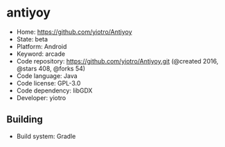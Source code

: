 # antiyoy

- Home: https://github.com/yiotro/Antiyoy
- State: beta
- Platform: Android
- Keyword: arcade
- Code repository: https://github.com/yiotro/Antiyoy.git (@created 2016, @stars 408, @forks 54)
- Code language: Java
- Code license: GPL-3.0
- Code dependency: libGDX
- Developer: yiotro

## Building

- Build system: Gradle
